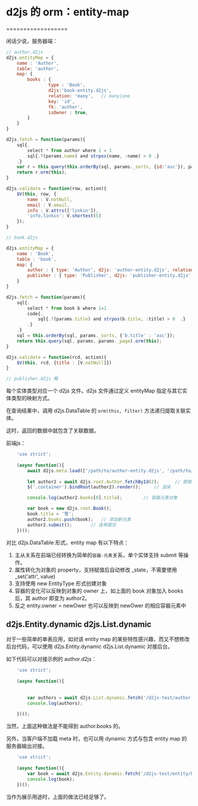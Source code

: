 # d2js 的 orm：entity-map
==================

闲话少说，服务器端：

```js
// author.d2js
d2js.entityMap = {
	name : 'Author', 
	table: 'author',        
	map: {
		books : {
				type : 'Book',
				d2js:'book-entity.d2js',
				relation: 'many',   // many|one
				key: 'id', 
				fk: 'author',
				isOwner : true, 
		}
	}   
}

d2js.fetch = function(params){
	sql{.
		select * from author where 1 = 1
		sql{.?(params.name) and strpos(name, :name) > 0 .}
	.}
	var r = this.query(this.orderBy(sql, params._sorts, {id:'asc'}), params, params._page);
	return r.orm(this);
}

d2js.validate = function(row, action){
	$V(this, row, {
		name : V.notNull,
		email : V.email,
		info : V.attrs(['linkin']),
		'info,linkin': V.shortest(5)
	});
}
```

```js
// book.d2js

d2js.entityMap = {
	name : 'Book', 
	table : 'book', 
	map: {
		author : { type: 'Author', d2js: 'author-entity.d2js', relation: 'one', key: 'author', fk: 'id' },
		publisher : { type: 'Publisher', d2js: 'publisher-entity.d2js', relation: 'one', key: 'publisher_id', fk: 'id'}		
	}
}

d2js.fetch = function(params){
	sql{.
		select * from book b where 1=1
		code{. 
			sql{.?(params.title) and strpos(b.title, :title) > 0  .}
		.}
	.}
	sql = this.orderBy(sql, params._sorts, {'b.title' : 'asc'});
	return this.query(sql, params, params._page).orm(this);
}

d2js.validate = function(rcd, action){
	$V(this, rcd, {title : [V.notNull]})
}

```

```js
// publisher.d2js 略
```

每个实体类型对应一个 d2js 文件。d2js 文件通过定义 entityMap 指定与其它实体类型的映射方式。

在查询结果中，调用 d2js.DataTable 的 `orm(this, filter)` 方法递归提取关联实体。

这时，返回的数据中就包含了关联数据。

前端js：

```js
	'use strict';
	
	(async function(){
		await d2js.meta.load(['/path/to/author-entity.d2js', '/path/to/book-entity.d2js', '/path/to/publisher-entity.d2js']);
		
		let author2 = await d2js.root.Author.fetchById(2);      // 提取id=2的作者信息
		$('.container').bindRoot(author2).render();     // 渲染

        console.log(author2.books[0].title);        // 容器元素对象

        var book = new d2js.root.Book();
        book.title = '雪';
        author2.books.push(book);   // 添加新元素
        author2.submit();       // 连带提交
	})();
```

对比 d2js.DataTable 形式，entity map 有以下特点：

1. 主从关系在前端已经转换为简单的`容器-元素`关系，单个实体支持 submit 等操作。
1. 属性转化为对象的 property，支持赋值后自动修改 _state，不需要使用 _set('attr', value)
1. 支持使用 new EntityType 形式创建对象
1. 容器的变化可以反映到对象的 owner 上，如上面的 book 对象加入 books 后，其 author 即变为 author2。
1. 反之 entity.owner = newOwer 也可以反映到 newOwer 的相应容器元素中

## d2js.Entity.dynamic  d2js.List.dynamic

对于一些简单的单表应用，如对该 entity map 的某些特性感兴趣，而又不想修改后台代码，可以使用 d2js.Entity.dynamic  d2js.List.dynamic 对接后台。

如下代码可以对接示例的 author.d2js：

```js
 	'use strict';
	
	(async function(){
		
		
		var authors = await d2js.List.dynamic.fetch('/d2js-test/author.d2js');
		console.log(authors);
		
	})();
```
当然，上面这种做法是不能得到 author.books 的。

另外，当客户端不加载 meta 时，也可以用 dynamic 方式与包含 entity map 的服务器输出对接。

```js
 	'use strict';
	
	(async function(){
		var book = await d2js.Entity.dynamic.fetch('/d2js-test/entity/book-entity.d2js', 'getOne', {id : 2});
		console.log(book);
	})();
```
当作为展示用途时，上面的做法已经足够了。